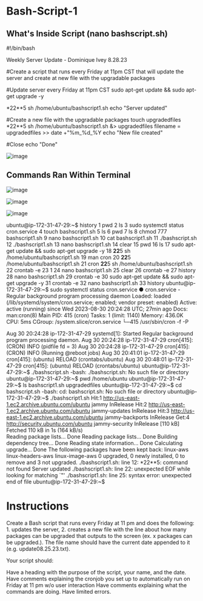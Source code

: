 # Bash-Script-1

## What's Inside Script (nano bashscript.sh)
#!/bin/bash

Weekly Server Update - Dominique Ivey 8.28.23

#Create a script that runs every Friday at 11pm CST that will update the server and create at new file with the upgradable packages

#Update server every Friday at 11pm CST
sudo apt-get update && sudo apt-get upgrade -y

*22**5 sh /home/ubuntu/bashscript1.sh
echo "Server updated"

#Create a new file with the upgradable packages
touch upgradedfiles
*22**5 sh /home/ubuntu/bashscript1.sh &> upgradedfiles
filename = upgradedfiles >> date +"%m_%d_%Y
echo "New file created"

#Close
echo "Done"

![image](https://github.com/DomIvey/Bash-Script-1/assets/140740841/d14073ed-c025-4e7b-ae3f-4322b727520b)



## Commands Ran Within Terminal

![image](https://github.com/DomIvey/Bash-Script-1/assets/140740841/7651781e-b1f6-45e4-97b2-3c9fdbaa60f9)

![image](https://github.com/DomIvey/Bash-Script-1/assets/140740841/a46ee490-eecb-4a75-89c4-bfffee4007d1)

![image](https://github.com/DomIvey/Bash-Script-1/assets/140740841/6dae8bf8-db9d-4e29-81ef-cd1eba430cc8)


ubuntu@ip-172-31-47-29:~$ history
    1  pwd
    2  ls
    3  sudo systemctl status cron.service
    4  touch bashscript1.sh
    5  ls
    6  pwd
    7  ls
    8  chmod 777 bashscript1.sh
    9  nano bashscript1.sh
   10  cat bashscript1.sh
   11  ./bashscript.sh
   12  ./bashscript1.sh
   13  nano bashscript1.sh
   14  clear
   15  pwd
   16  ls
   17  sudo apt-get update && sudo apt-get upgrade -y
   18  **22**5 sh /home/ubuntu/bashscript1.sh
   19  man cron
   20  **22**5 /home/ubuntu/bashscript1.sh
   21  cron **22**5 sh /home/ubuntu/bashscript1.sh
   22  crontab -e
   23  1
   24  nano bashscript1.sh
   25  clear
   26  crontab -e
   27  history
   28  nano bashscript1.sh
   29  crontab -e
   30  sudo apt-get update && sudo apt-get upgrade -y
   31  crontab -e
   32  nano bashscript1.sh
   33  history
ubuntu@ip-172-31-47-29:~$ sudo systemctl status cron.service
● cron.service - Regular background program processing daemon
     Loaded: loaded (/lib/systemd/system/cron.service; enabled; vendor preset: enabled)
     Active: active (running) since Wed 2023-08-30 20:24:28 UTC; 27min ago
       Docs: man:cron(8)
   Main PID: 415 (cron)
      Tasks: 1 (limit: 1140)
     Memory: 436.0K
        CPU: 5ms
     CGroup: /system.slice/cron.service
             └─415 /usr/sbin/cron -f -P

Aug 30 20:24:28 ip-172-31-47-29 systemd[1]: Started Regular background program processing daemon.
Aug 30 20:24:28 ip-172-31-47-29 cron[415]: (CRON) INFO (pidfile fd = 3)
Aug 30 20:24:28 ip-172-31-47-29 cron[415]: (CRON) INFO (Running @reboot jobs)
Aug 30 20:41:01 ip-172-31-47-29 cron[415]: (ubuntu) RELOAD (crontabs/ubuntu)
Aug 30 20:48:01 ip-172-31-47-29 cron[415]: (ubuntu) RELOAD (crontabs/ubuntu)
ubuntu@ip-172-31-47-29:~$ ./bashscript.sh
-bash: ./bashscript.sh: No such file or directory
ubuntu@ip-172-31-47-29:~$ pwd
/home/ubuntu
ubuntu@ip-172-31-47-29:~$ ls
bashscript1.sh  upgradedfiles
ubuntu@ip-172-31-47-29:~$ cd bashscript.sh
-bash: cd: bashscript.sh: No such file or directory
ubuntu@ip-172-31-47-29:~$ ./bashscript1.sh
Hit:1 http://us-east-1.ec2.archive.ubuntu.com/ubuntu jammy InRelease
Hit:2 http://us-east-1.ec2.archive.ubuntu.com/ubuntu jammy-updates InRelease
Hit:3 http://us-east-1.ec2.archive.ubuntu.com/ubuntu jammy-backports InRelease
Get:4 http://security.ubuntu.com/ubuntu jammy-security InRelease [110 kB]
Fetched 110 kB in 1s (164 kB/s)                        
Reading package lists... Done
Reading package lists... Done
Building dependency tree... Done
Reading state information... Done
Calculating upgrade... Done
The following packages have been kept back:
  linux-aws linux-headers-aws linux-image-aws
0 upgraded, 0 newly installed, 0 to remove and 3 not upgraded.
./bashscript1.sh: line 12: *22**5: command not found
Server updated
./bashscript1.sh: line 22: unexpected EOF while looking for matching `"'
./bashscript1.sh: line 25: syntax error: unexpected end of file
ubuntu@ip-172-31-47-29:~$ 

# Instructions
Create a Bash script that runs every Friday at 11 pm and does the following: 1. updates the server, 2. creates a new file with the line about how many packages can be upgraded that outputs to the screen (ex. x packages can be upgraded.). The file name should have the current date appended to it (e.g. update08.25.23.txt).

Your script should:

Have a heading with the purpose of the script, your name, and the date.
Have comments explaining the cronjob you set up to automatically run on Friday at 11 pm w/o user interaction
Have comments explaining what the commands are doing.
Have limited errors.
